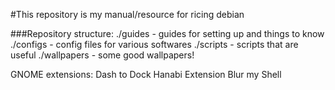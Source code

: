 #This repository is my manual/resource for ricing debian

###Repository structure:
./guides - guides for setting up and things to know
./configs - config files for various softwares
./scripts - scripts that are useful
./wallpapers - some good wallpapers!

GNOME extensions:
	Dash to Dock
	Hanabi Extension
	Blur my Shell

